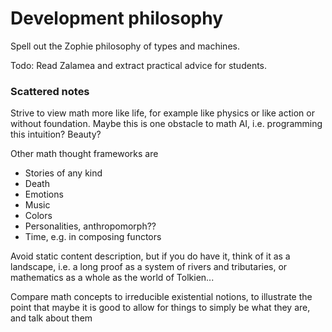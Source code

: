 # Development philosophy


Spell out the Zophie philosophy of types and machines.


Todo: Read Zalamea and extract practical advice for students.

### Scattered notes

Strive to view math more like life, for example like physics or like action or without foundation. Maybe this is one obstacle to math AI, i.e. programming this intuition? Beauty?

Other math thought frameworks are
- Stories of any kind
- Death
- Emotions
- Music
- Colors
- Personalities, anthropomorph??
- Time, e.g. in composing functors

Avoid static content description, but if you do have it, think of it as a landscape, i.e. a long proof as a system of rivers and tributaries, or mathematics as a whole as the world of Tolkien...

Compare math concepts to irreducible existential notions, to illustrate the point that maybe it is good to allow for things to simply be what they are, and talk about them
